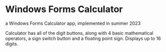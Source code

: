 # Windows Forms Calculator
a Windows Forms Calculator app, implemented in summer 2023

Calculator has all of the digit buttons, along with 4 basic mathematical operators, a sign switch button and a floating point sign.
Displays up to 16 digits.
